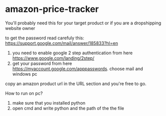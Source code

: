 # amazon-price-tracker
You'll probably need this for your target product or if you are a dropshipping website owner


to get the password read carefuly this: https://support.google.com/mail/answer/185833?hl=en
1. you need to enable google 2 step authentication from here https://www.google.com/landing/2step/
2. get your password from here https://myaccount.google.com/apppasswords. choose mail and windows pc

copy an amazon product url in the URL section and you're free to go.

How to run on pc?
1. make sure that you installed python
2. open cmd and write python and the path of the the file
